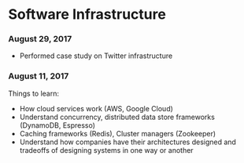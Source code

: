 # Software Infrastructure

### August 29, 2017

- Performed case study on Twitter infrastructure

### August 11, 2017

Things to learn:

- How cloud services work (AWS, Google Cloud)
- Understand concurrency, distributed data store frameworks (DynamoDB, Espresso)
- Caching frameworks (Redis), Cluster managers (Zookeeper)
- Understand how companies have their architectures designed and tradeoffs of designing systems in one way or another
